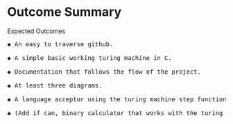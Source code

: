 # Outcome Summary
Expected Outcomes
<pre>
◆ An easy to traverse github. <br />
◆ A simple basic working turing machine in C. <br />
◆ Documentation that follows the flow of the project. <br />
◆ At least three diagrams. <br />
◆ A language acceptor using the turing machine step functions. <br />
◆ (Add if can, binary calculator that works with the turing machine). <br />
</pre>
